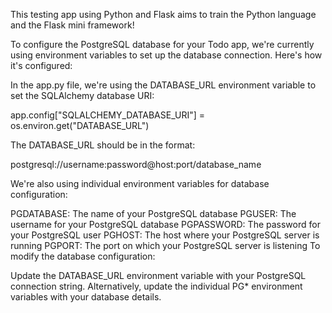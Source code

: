 This testing app using Python and Flask aims to train the Python language and the Flask mini framework!

To configure the PostgreSQL database for your Todo app, we're currently using environment variables to set up the database connection. Here's how it's configured:

In the app.py file, we're using the DATABASE_URL environment variable to set the SQLAlchemy database URI:

app.config["SQLALCHEMY_DATABASE_URI"] = os.environ.get("DATABASE_URL")

The DATABASE_URL should be in the format:

postgresql://username:password@host:port/database_name

We're also using individual environment variables for database configuration:

PGDATABASE: The name of your PostgreSQL database
PGUSER: The username for your PostgreSQL database
PGPASSWORD: The password for your PostgreSQL user
PGHOST: The host where your PostgreSQL server is running
PGPORT: The port on which your PostgreSQL server is listening
To modify the database configuration:

Update the DATABASE_URL environment variable with your PostgreSQL connection string.
Alternatively, update the individual PG* environment variables with your database details.
